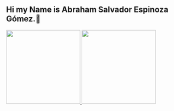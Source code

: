 ## Hi my Name is Abraham Salvador Espinoza Gómez.👋

<!--
**Abrahames0/Abrahames0** is a ✨ _special_ ✨ repository because its `README.md` (this file) appears on your GitHub profile.

Here are some ideas to get you started:

- 🔭 I’m currently working on ...
- 🌱 I’m currently learning ...
- 👯 I’m looking to collaborate on ...
- 🤔 I’m looking for help with ...
- 💬 Ask me about ...
- 📫 How to reach me: ...
- 😄 Pronouns: ...
- ⚡ Fun fact: ...
-->

<a href="https://github.com/Abrahames0/github-readme-stats" style="margin-bottom: 1em;">
  <img height="200" src="https://github-readme-stats.vercel.app/api?username=Abrahames0&theme=dark&locale=es&rank_icon=github" />
</a>
<a href="https://github.com/Abrahames0/convoychat">
  <img height="200" src="https://github-readme-stats.vercel.app/api/top-langs?username=Abrahames0&layout=compact&langs_count=8&card_width=320&theme=dark&locale=es" />
</a>
